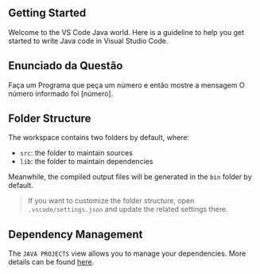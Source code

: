 ## Getting Started

Welcome to the VS Code Java world. Here is a guideline to help you get started to write Java code in Visual Studio Code.

## Enunciado da Questão

Faça um Programa que peça um número e então mostre a mensagem O número informado foi [número].

## Folder Structure

The workspace contains two folders by default, where:

- `src`: the folder to maintain sources
- `lib`: the folder to maintain dependencies

Meanwhile, the compiled output files will be generated in the `bin` folder by default.

> If you want to customize the folder structure, open `.vscode/settings.json` and update the related settings there.

## Dependency Management

The `JAVA PROJECTS` view allows you to manage your dependencies. More details can be found [here](https://github.com/microsoft/vscode-java-dependency#manage-dependencies).

